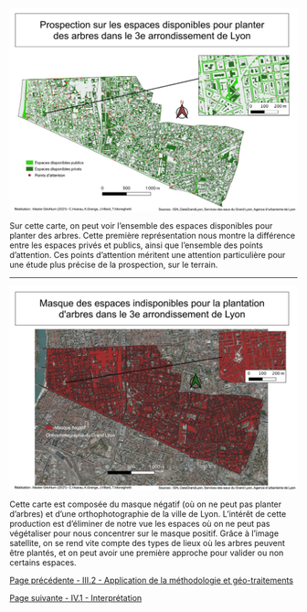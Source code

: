 ---
---

<img src="https://github.com/VCityTeam/DatAgora_Geonum_20/blob/main/Image/Carte_1.jpeg">

Sur cette carte, on peut voir l’ensemble des espaces disponibles pour planter des arbres. Cette première représentation nous montre la différence entre les espaces privés et publics, ainsi que l’ensemble des points d’attention. Ces points d’attention méritent une attention particulière pour une étude plus précise de la prospection, sur le terrain.


***
<img src="https://github.com/VCityTeam/DatAgora_Geonum_20/blob/main/Image/Carte_2.jpeg">

Cette carte est composée du masque négatif (où on ne peut pas planter d’arbres) et d’une orthophotographie de la ville de Lyon. L’intérêt de cette production est d’éliminer de notre vue les espaces où on ne peut pas végétaliser pour nous concentrer sur le masque positif. Grâce à l’image satellite, on se rend vite compte des types de lieux où les arbres peuvent être plantés, et on peut avoir une première approche pour valider ou non certains espaces.

[Page précédente - III.2 - Application de la méthodologie et géo-traitements](Geonum_20_Geotraitements)

[Page suivante - IV.1 - Interprétation](Geonum_20_Interpretation_resultats)
